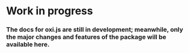 # Work in progress

### The docs for oxi.js are still in development; meanwhile, only the major changes and features of the package will be available here.
